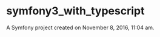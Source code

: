 symfony3_with_typescript
========================

A Symfony project created on November 8, 2016, 11:04 am.
